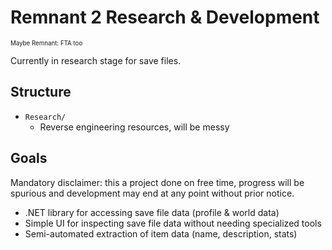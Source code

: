 # Remnant 2 Research & Development
<sup><sub>Maybe Remnant: FTA too</sub></sup>

Currently in research stage for save files.

## Structure

- `Research/`
    - Reverse engineering resources, will be messy

## Goals

Mandatory disclaimer: this a project done on free time, progress will be spurious and development may end at any point without prior notice.

- .NET library for accessing save file data (profile & world data)
- Simple UI for inspecting save file data without needing specialized tools
- Semi-automated extraction of item data (name, description, stats)
